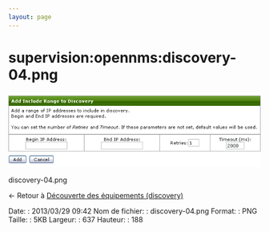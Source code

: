 ```yaml
---
layout: page
---
```


supervision:opennms:discovery-04.png
====================================

[![discovery-04.png](../../../assets/media/supervision/opennms/discovery-04.png@cache=&w=637&h=188 "discovery-04.png")](../../../assets/media/supervision/opennms/discovery-04.png@cache= "Afficher le fichier original")

discovery-04.png

← Retour à [Découverte des équipements
(discovery)](../../../opennms/discovery.html "opennms:discovery")

Date:
:   2013/03/29 09:42
Nom de fichier:
:   discovery-04.png
Format:
:   PNG
Taille:
:   5KB
Largeur:
:   637
Hauteur:
:   188

